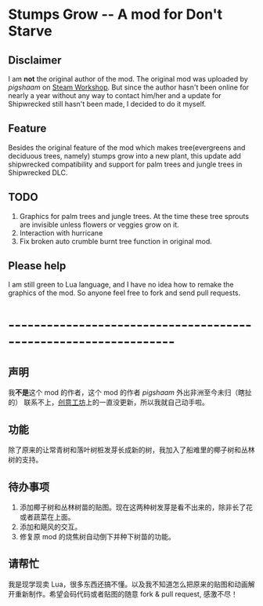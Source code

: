 # Stumps Grow -- A mod for Don't Starve

## Disclaimer
I am **not** the original author of the mod. The original mod was uploaded by *pigshaam* on [Steam Workshop](http://steamcommunity.com/sharedfiles/filedetails/?id=365478579). But since the author hasn't been online for nearly a year without any way to contact him/her and a update for Shipwrecked still hasn't been made, I decided to do it myself.

## Feature
Besides the original feature of the mod which makes tree(evergreens and deciduous trees, namely) stumps grow into a new plant, this update add shipwrecked compatibility and support for palm trees and jungle trees in Shipwrecked DLC. 

## TODO
1. Graphics for palm trees and jungle trees. At the time these tree sprouts are invisible unless flowers or veggies grow on it.
2. Interaction with hurricane
3. Fix broken auto crumble burnt tree function in original mod.

## Please help
I am still green to Lua language, and I have no idea how to remake the graphics of the mod. So anyone feel free to fork and send pull requests.

# ---------------------------------------------------------------- 

## 声明
我**不是**这个 mod 的作者，这个 mod 的作者 *pigshaam* 外出非洲至今未归（瞎扯的） 联系不上，[创意工坊](http://steamcommunity.com/sharedfiles/filedetails/?id=365478579)上的一直没更新，所以我就自己动手啦。

## 功能
除了原来的让常青树和落叶树桩发芽长成新的树，我加入了船难里的椰子树和丛林树的支持。

## 待办事项
1. 添加椰子树和丛林树苗的贴图。现在这两种树发芽是看不出来的，除非长了花或者蔬菜在上面。
2. 添加和飓风的交互。
3. 修复原 mod 的烧焦树自动倒下并种下树苗的功能。

## 请帮忙
我是现学现卖 Lua，很多东西还搞不懂。以及我不知道怎么把原来的贴图和动画解开重新制作。希望会码代码或者贴图的随意 fork & pull request, 感激不尽！

